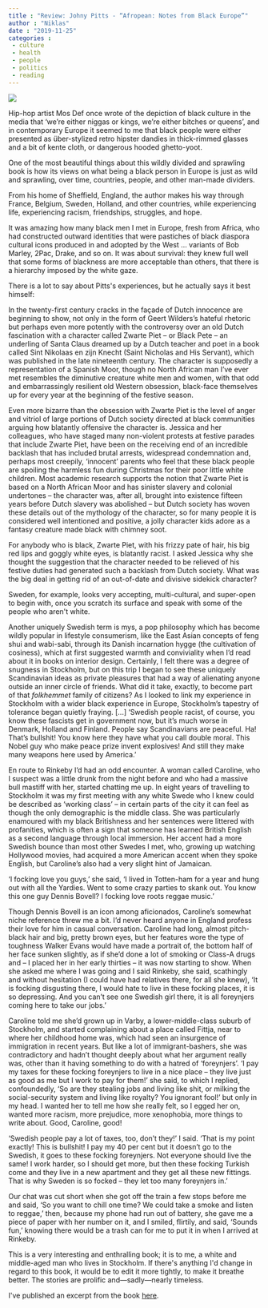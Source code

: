 ```yaml
---
title : "Review: Johny Pitts - “Afropean: Notes from Black Europe”"
author : "Niklas"
date : "2019-11-25"
categories : 
 - culture
 - health
 - people
 - politics
 - reading
---
```


![](https://niklasblog.com/wp-content/9780141984728_b9571.jpg)

Hip-hop artist Mos Def once wrote of the depiction of black culture in the media that ‘we’re either niggas or kings, we’re either bitches or queens’, and in contemporary Europe it seemed to me that black people were either presented as über-stylized retro hipster dandies in thick-rimmed glasses and a bit of kente cloth, or dangerous hooded ghetto-yoot.

One of the most beautiful things about this wildly divided and sprawling book is how its views on what being a black person in Europe is just as wild and sprawling, over time, countries, people, and other man-made dividers.

From his home of Sheffield, England, the author makes his way through France, Belgium, Sweden, Holland, and other countries, while experiencing life, experiencing racism, friendships, struggles, and hope.

It was amazing how many black men I met in Europe, fresh from Africa, who had constructed outward identities that were pastiches of black diaspora cultural icons produced in and adopted by the West … variants of Bob Marley, 2Pac, Drake, and so on. It was about survival: they knew full well that some forms of blackness are more acceptable than others, that there is a hierarchy imposed by the white gaze.

There is a lot to say about Pitts's experiences, but he actually says it best himself:

In the twenty-first century cracks in the façade of Dutch innocence are beginning to show, not only in the form of Geert Wilders’s hateful rhetoric but perhaps even more potently with the controversy over an old Dutch fascination with a character called Zwarte Piet – or Black Pete – an underling of Santa Claus dreamed up by a Dutch teacher and poet in a book called Sint Nikolaas en zijn Knecht (Saint Nicholas and His Servant), which was published in the late nineteenth century. The character is supposedly a representation of a Spanish Moor, though no North African man I’ve ever met resembles the diminutive creature white men and women, with that odd and embarrassingly resilient old Western obsession, black-face themselves up for every year at the beginning of the festive season.  
  
Even more bizarre than the obsession with Zwarte Piet is the level of anger and vitriol of large portions of Dutch society directed at black communities arguing how blatantly offensive the character is. Jessica and her colleagues, who have staged many non-violent protests at festive parades that include Zwarte Piet, have been on the receiving end of an incredible backlash that has included brutal arrests, widespread condemnation and, perhaps most creepily, ‘innocent’ parents who feel that these black people are spoiling the harmless fun during Christmas for their poor little white children. Most academic research supports the notion that Zwarte Piet is based on a North African Moor and has sinister slavery and colonial undertones – the character was, after all, brought into existence fifteen years before Dutch slavery was abolished – but Dutch society has woven these details out of the mythology of the character, so for many people it is considered well intentioned and positive, a jolly character kids adore as a fantasy creature made black with chimney soot.  
  
For anybody who is black, Zwarte Piet, with his frizzy pate of hair, his big red lips and goggly white eyes, is blatantly racist. I asked Jessica why she thought the suggestion that the character needed to be relieved of his festive duties had generated such a backlash from Dutch society. What was the big deal in getting rid of an out-of-date and divisive sidekick character?

Sweden, for example, looks very accepting, multi-cultural, and super-open to begin with, once you scratch its surface and speak with some of the people who aren't white.

Another uniquely Swedish term is mys, a pop philosophy which has become wildly popular in lifestyle consumerism, like the East Asian concepts of feng shui and wabi-sabi, through its Danish incarnation hygge (the cultivation of cosiness), which at first suggested warmth and conviviality when I’d read about it in books on interior design. Certainly, I felt there was a degree of snugness in Stockholm, but on this trip I began to see these uniquely Scandinavian ideas as private pleasures that had a way of alienating anyone outside an inner circle of friends. What did it take, exactly, to become part of that _folkhemmet_ family of citizens? As I looked to link my experience in Stockholm with a wider black experience in Europe, Stockholm’s tapestry of tolerance began quietly fraying. \[...\] ‘Swedish people racist, of course, you know these fascists get in government now, but it’s much worse in Denmark, Holland and Finland. People say Scandinavians are peaceful. Ha! That’s bullshit! You know here they have what you call double moral. This Nobel guy who make peace prize invent explosives! And still they make many weapons here used by America.’

En route to Rinkeby I’d had an odd encounter. A woman called Caroline, who I suspect was a little drunk from the night before and who had a massive bull mastiff with her, started chatting me up. In eight years of travelling to Stockholm it was my first meeting with any white Swede who I knew could be described as ‘working class’ – in certain parts of the city it can feel as though the only demographic is the middle class. She was particularly enamoured with my black Britishness and her sentences were littered with profanities, which is often a sign that someone has learned British English as a second language through local immersion. Her accent had a more Swedish bounce than most other Swedes I met, who, growing up watching Hollywood movies, had acquired a more American accent when they spoke English, but Caroline’s also had a very slight hint of Jamaican.  
  
‘I focking love you guys,’ she said, ‘I lived in Totten-ham for a year and hung out with all the Yardies. Went to some crazy parties to skank out. You know this one guy Dennis Bovell? I focking love roots reggae music.’  
  
Though Dennis Bovell is an icon among aficionados, Caroline’s somewhat niche reference threw me a bit. I’d never heard anyone in England profess their love for him in casual conversation. Caroline had long, almost pitch-black hair and big, pretty brown eyes, but her features wore the type of toughness Walker Evans would have made a portrait of, the bottom half of her face sunken slightly, as if she’d done a lot of smoking or Class-A drugs and – I placed her in her early thirties – it was now starting to show. When she asked me where I was going and I said Rinkeby, she said, scathingly and without hesitation (I could have had relatives there, for all she knew), ‘It is focking disgusting there, I would hate to live in these focking places, it is so depressing. And you can’t see one Swedish girl there, it is all foreynjers coming here to take our jobs.’  
  
Caroline told me she’d grown up in Varby, a lower-middle-class suburb of Stockholm, and started complaining about a place called Fittja, near to where her childhood home was, which had seen an insurgence of immigration in recent years. But like a lot of immigrant-bashers, she was contradictory and hadn’t thought deeply about what her argument really was, other than it having something to do with a hatred of ‘foreynjers’. ‘I pay my taxes for these focking foreynjers to live in a nice place – they live just as good as me but I work to pay for them!’ she said, to which I replied, confoundedly, ‘So are they stealing jobs and living like shit, or milking the social-security system and living like royalty? You ignorant fool!’ but only in my head. I wanted her to tell me how she really felt, so I egged her on, wanted more racism, more prejudice, more xenophobia, more things to write about. Good, Caroline, good!  
  
‘Swedish people pay a lot of taxes, too, don’t they!’ I said. ‘That is my point exactly! This is bullshit! I pay my 40 per cent but it doesn’t go to the Swedish, it goes to these focking foreynjers. Not everyone should live the same! I work harder, so I should get more, but then these focking Turkish come and they live in a new apartment and they get all these new fittings. That is why Sweden is so focked – they let too many foreynjers in.’  
  
Our chat was cut short when she got off the train a few stops before me and said, ‘So you want to chill one time? We could take a smoke and listen to reggae,’ then, because my phone had run out of battery, she gave me a piece of paper with her number on it, and I smiled, flirtily, and said, ‘Sounds fun,’ knowing there would be a trash can for me to put it in when I arrived at Rinkeby.

This is a very interesting and enthralling book; it is to me, a white and middle-aged man who lives in Stockholm. If there's anything I'd change in regard to this book, it would be to edit it more tightly, to make it breathe better. The stories are prolific and—sadly—nearly timeless.

I've published an excerpt from the book [here](https://niklasblog.com/?p=23886).
